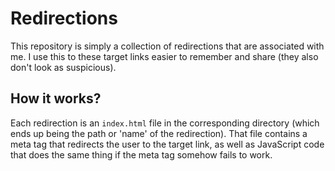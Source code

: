 # Redirections

This repository is simply a collection of redirections that are associated with me. I use this to these target links easier to remember and share (they also don't look as suspicious).

## How it works?

Each redirection is an `index.html` file in the corresponding directory (which ends up being the path or 'name' of the redirection). That file contains a meta tag that redirects the user to the target link, as well as JavaScript code that does the same thing if the meta tag somehow fails to work.
